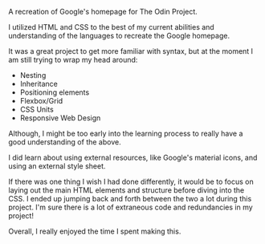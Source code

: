 A recreation of Google's homepage for The Odin Project.

I utilized HTML and CSS to the best of my current abilities and understanding of the languages to recreate the Google homepage.

It was a great project to get more familiar with syntax, but at the moment I am still trying to wrap my head around:

- Nesting
- Inheritance
- Positioning elements
- Flexbox/Grid
- CSS Units
- Responsive Web Design

Although, I might be too early into the learning process to really have a good understanding of the above.

I did learn about using external resources, like Google's material icons, and using an external style sheet.

If there was one thing I wish I had done differently, it would be to focus on laying out the main HTML elements and structure before diving into the CSS. I ended up jumping back and forth between the two a lot during this project. I'm sure there is a lot of extraneous code and redundancies in my project!

Overall, I really enjoyed the time I spent making this.